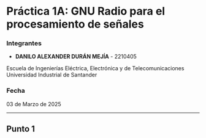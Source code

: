 # Práctica 1A: GNU Radio para el procesamiento de señales

### Integrantes
- **DANILO ALEXANDER DURÁN MEJÍA** - 2210405
  
Escuela de Ingenierías Eléctrica, Electrónica y de Telecomunicaciones  
Universidad Industrial de Santander

### Fecha
03 de Marzo de 2025

---

## Punto 1
